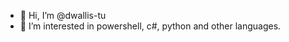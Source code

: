 - 👋 Hi, I’m @dwallis-tu
- 👀 I’m interested in powershell, c#, python and other languages.

<!---
dwallis-tu/dwallis-tu is a ✨ special ✨ repository because its `README.md` (this file) appears on your GitHub profile.
You can click the Preview link to take a look at your changes.
--->
